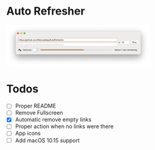 # Auto Refresher

<img src="https://github.com/Ranoiaetep/AutoRefresher/blob/main/Screenshots/Screen%20Shot%202021-01-21%20at%204.04.30%20PM.png" alt="Main Screenshot" width="75%"/>

# Todos
- [ ] Proper README
- [ ] Remove Fullscreen
- [x] Automatic remove empty links
- [ ] Proper action when no links were there
- [ ] App icons
- [ ] Add macOS 10.15 support

